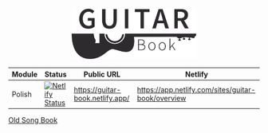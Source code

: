 <p align="center">
  <a href="https://guitar-book.netlify.app">
    <img alt="Guitar Book" src="gatsby-theme-guitar-book/src/assets/GuitarBookIcon.svg" width="250" />
  </a>
</p>

| Module   | Status | Public URL | Netlify |
| -------- | --- | --- | --- |
| Polish      | [![Netlify Status](https://api.netlify.com/api/v1/badges/6b10ea9b-3c17-4f4d-b83f-ab785fabb281/deploy-status)](https://app.netlify.com/sites/guitar-book/deploys) | https://guitar-book.netlify.app/ | https://app.netlify.com/sites/guitar-book/overview |

[Old Song Book](https://docs.google.com/document/d/1BKD0AtiNxkNaqFVfT6sltidQGFoxDZ_HlHsUy1rQOL8/edit#heading=h.v3ga3vya7baq)
